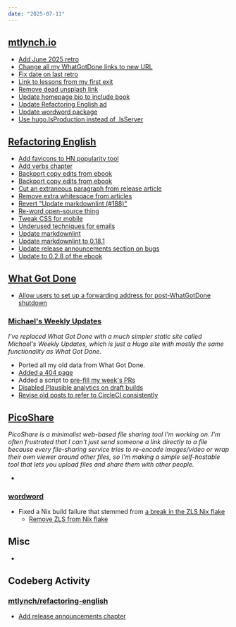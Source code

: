 ```yaml
---
date: "2025-07-11"
---
```


## [mtlynch.io](https://mtlynch.io)

- [Add June 2025 retro](https://github.com/mtlynch/mtlynch.io/pull/1508)
- [Change all my WhatGotDone links to new URL](https://github.com/mtlynch/mtlynch.io/pull/1513)
- [Fix date on last retro](https://github.com/mtlynch/mtlynch.io/pull/1514)
- [Link to lessons from my first exit](https://github.com/mtlynch/mtlynch.io/pull/1512)
- [Remove dead unsplash link](https://github.com/mtlynch/mtlynch.io/pull/1510)
- [Update homepage bio to include book](https://github.com/mtlynch/mtlynch.io/pull/1516)
- [Update Refactoring English ad](https://github.com/mtlynch/mtlynch.io/pull/1515)
- [Update wordword package](https://github.com/mtlynch/mtlynch.io/pull/1511)
- [Use hugo.IsProduction instead of .IsServer](https://github.com/mtlynch/mtlynch.io/pull/1509)

## [Refactoring English](https://refactoringenglish.com)

- [Add favicons to HN popularity tool](https://github.com/mtlynch/refactoring-english-landing/pull/123)
- [Add verbs chapter](https://github.com/mtlynch/refactoring-english-landing/pull/63)
- [Backport copy edits from ebook](https://github.com/mtlynch/refactoring-english-landing/pull/192)
- [Backport copy edits from ebook](https://github.com/mtlynch/refactoring-english-landing/pull/196)
- [Cut an extraneous paragraph from release article](https://github.com/mtlynch/refactoring-english-landing/pull/187)
- [Remove extra whitespace from articles](https://github.com/mtlynch/refactoring-english-landing/pull/194)
- [Revert "Update markdownlint (#188)"](https://github.com/mtlynch/refactoring-english-landing/pull/189)
- [Re-word open-source thing](https://github.com/mtlynch/refactoring-english-landing/pull/195)
- [Tweak CSS for mobile](https://github.com/mtlynch/refactoring-english-landing/pull/191)
- [Underused techniques for emails](https://github.com/mtlynch/refactoring-english-landing/pull/186)
- [Update markdownlint](https://github.com/mtlynch/refactoring-english-landing/pull/188)
- [Update markdownlint to 0.18.1](https://github.com/mtlynch/refactoring-english-landing/pull/190)
- [Update release announcements section on bugs](https://github.com/mtlynch/refactoring-english-landing/pull/179)
- [Update to 0.2.8 of the ebook](https://github.com/mtlynch/refactoring-english-landing/pull/193)

## [What Got Done](https://github.com/mtlynch/whatgotdone)

- [Allow users to set up a forwarding address for post-WhatGotDone shutdown](https://github.com/mtlynch/whatgotdone/pull/970)

### [Michael's Weekly Updates](https://github.com/mtlynch/weeks.mtlynch.io)

_I've replaced What Got Done with a much simpler static site called Michael's Weekly Updates, which is just a Hugo site with mostly the same functionality as What Got Done._

- Ported all my old data from What Got Done.
- [Added a 404 page](https://github.com/mtlynch/weeks.mtlynch.io/pull/11)
- Added a script to [pre-fill my week's PRs](https://github.com/mtlynch/weeks.mtlynch.io/pull/6)
- [Disabled Plausible analytics on draft builds](https://github.com/mtlynch/weeks.mtlynch.io/pull/8)
- [Revise old posts to refer to CircleCI consistently](https://github.com/mtlynch/weeks.mtlynch.io/pull/9)

## [PicoShare](https://pico.rocks)

_PicoShare is a minimalist web-based file sharing tool I'm working on. I'm often frustrated that I can't just send someone a link directly to a file because every file-sharing service tries to re-encode images/video or wrap their own viewer around other files, so I'm making a simple self-hostable tool that lets you upload files and share them with other people._

-

### [wordword](https://codeberg.org/mtlynch/wordword)

- Fixed a Nix build failure that stemmed from [a break in the ZLS Nix flake](https://github.com/zigtools/zls/issues/2255)
  - [Remove ZLS from Nix flake](https://codeberg.org/mtlynch/wordword/pulls/38)

## Misc

-

## Codeberg Activity

### [mtlynch/refactoring-english](https://codeberg.org/mtlynch/refactoring-english)

- [Add release announcements chapter](https://codeberg.org/mtlynch/refactoring-english/pulls/20)
